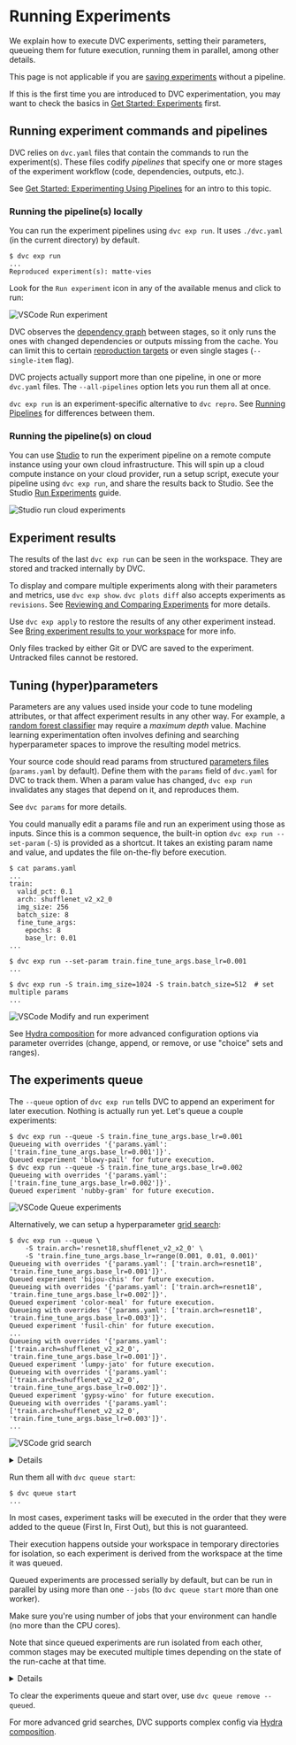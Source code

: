 # Running Experiments

We explain how to execute DVC experiments, setting their parameters, queueing
them for future execution, running them in parallel, among other details.

<admon icon="book">

This page is not applicable if you are [saving experiments] without a pipeline.

If this is the first time you are introduced to DVC experimentation, you may
want to check the basics in [Get Started: Experiments] first.

[saving experiments]: /doc/user-guide/experiment-management#save-experiments
[get started: experiments]: /doc/start/experiments

</admon>

## Running experiment commands and pipelines

DVC relies on `dvc.yaml` files that contain the commands to run the
experiment(s). These files codify _pipelines_ that specify one or more
<abbr>stages</abbr> of the experiment workflow (code, <abbr>dependencies</abbr>,
<abbr>outputs</abbr>, etc.).

<admon icon="book">

See [Get Started: Experimenting Using Pipelines] for an intro to this topic.

[get started: experimenting using pipelines]:
  /doc/start/experiments/experiment-pipelines

</admon>

### Running the pipeline(s) locally

You can run the experiment <abbr>pipelines</abbr> using `dvc exp run`. It uses
`./dvc.yaml` (in the current directory) by default.

<toggle>

<tab title="DVC CLI">

```cli
$ dvc exp run
...
Reproduced experiment(s): matte-vies
```

</tab>

<tab title="VSCode Extension">

Look for the `Run experiment` icon in any of the available menus and click to
run:

![VSCode Run experiment](/img/vscode-run-exp.png)

</tab>

</toggle>

DVC observes the [dependency graph] between stages, so it only runs the ones
with changed dependencies or outputs missing from the <abbr>cache</abbr>. You
can limit this to certain [reproduction targets] or even single stages
(`--single-item` flag).

<abbr>DVC projects</abbr> actually support more than one pipeline, in one or
more `dvc.yaml` files. The `--all-pipelines` option lets you run them all at
once.

<admon icon="book">

`dvc exp run` is an experiment-specific alternative to `dvc repro`. See [Running
Pipelines] for differences between them.

</admon>

[reproduction targets]: /doc/command-reference/repro#options
[dependency graph]: /doc/user-guide/pipelines/defining-pipelines
[running pipelines]: /doc/user-guide/pipelines/running-pipelines

### Running the pipeline(s) on cloud

You can use [Studio] to run the experiment pipeline on a remote compute instance
using your own cloud infrastructure. This will spin up a cloud compute instance
on your cloud provider, run a setup script, execute your pipeline using
`dvc exp run`, and share the results back to Studio. See the Studio [Run
Experiments] guide.

![Studio run cloud experiments](/img/studio-run-cloud-experiments.gif)

[studio]: https://studio.iterative.ai
[run experiments]: /doc/studio/user-guide/experiments/run-experiments

## Experiment results

The results of the last `dvc exp run` can be seen in the <abbr>workspace</abbr>.
They are stored and tracked internally by DVC.

To display and compare multiple experiments along with their
<abbr>parameters</abbr> and <abbr>metrics</abbr>, use `dvc exp show`.
`dvc plots diff` also accepts experiments as `revisions`. See [Reviewing and
Comparing Experiments][reviewing] for more details.

Use `dvc exp apply` to restore the results of any other experiment instead. See
[Bring experiment results to your workspace][apply] for more info.

<admon type="warn">

Only files tracked by either Git or DVC are saved to the experiment. Untracked
files cannot be restored.

</admon>

[reviewing]: /doc/user-guide/experiment-management/comparing-experiments
[apply]:
  /doc/user-guide/experiment-management/comparing-experiments#bring-experiment-results-to-your-workspace

## Tuning (hyper)parameters

Parameters are any values used inside your code to tune modeling attributes, or
that affect experiment results in any other way. For example, a [random forest
classifier] may require a _maximum depth_ value. Machine learning
experimentation often involves defining and searching hyperparameter spaces to
improve the resulting model metrics.

Your source code should read params from structured [parameters files]
(`params.yaml` by default). Define them with the `params` field of `dvc.yaml`
for DVC to track them. When a param value has changed, `dvc exp run` invalidates
any stages that depend on it, and reproduces them.

<admon icon="book">

See `dvc params` for more details.

</admon>

You could manually edit a params file and run an experiment using those as
inputs. Since this is a common sequence, the built-in option
`dvc exp run --set-param` (`-S`) is provided as a shortcut. It takes an existing
param name and value, and updates the file on-the-fly before execution.

<toggle>

<tab title="DVC CLI">

```cli
$ cat params.yaml
...
train:
  valid_pct: 0.1
  arch: shufflenet_v2_x2_0
  img_size: 256
  batch_size: 8
  fine_tune_args:
    epochs: 8
    base_lr: 0.01
...

$ dvc exp run --set-param train.fine_tune_args.base_lr=0.001
...

$ dvc exp run -S train.img_size=1024 -S train.batch_size=512  # set multiple params
...
```

</tab>

<tab title="VSCode Extension">

![VSCode Modify and run experiment](/img/vscode-modify-and-run.gif)

</tab>

</toggle>

[random forest classifier]:
  https://medium.com/all-things-ai/in-depth-parameter-tuning-for-random-forest-d67bb7e920d
[parameters files]:
  /doc/user-guide/project-structure/dvcyaml-files#parameters-files

<admon icon="book">

See [Hydra composition](/doc/user-guide/experiment-management/hydra-composition)
for more advanced configuration options via parameter overrides (change, append,
or remove, or use "choice" sets and ranges).

</admon>

## The experiments queue

The `--queue` option of `dvc exp run` tells DVC to append an experiment for
later execution. Nothing is actually run yet. Let's queue a couple experiments:

<toggle>

<tab title="DVC CLI">

```cli
$ dvc exp run --queue -S train.fine_tune_args.base_lr=0.001
Queueing with overrides '{'params.yaml': ['train.fine_tune_args.base_lr=0.001']}'.
Queued experiment 'blowy-pail' for future execution.
$ dvc exp run --queue -S train.fine_tune_args.base_lr=0.002
Queueing with overrides '{'params.yaml': ['train.fine_tune_args.base_lr=0.002']}'.
Queued experiment 'nubby-gram' for future execution.
```

</tab>

<tab title="VSCode Extension">

![VSCode Queue experiments](/img/vscode-queue.gif)

</tab>

</toggle>

Alternatively, we can setup a hyperparameter [grid search]:

<toggle>

<tab title="DVC CLI">

```cli
$ dvc exp run --queue \
    -S train.arch='resnet18,shufflenet_v2_x2_0' \
    -S 'train.fine_tune_args.base_lr=range(0.001, 0.01, 0.001)'
Queueing with overrides '{'params.yaml': ['train.arch=resnet18', 'train.fine_tune_args.base_lr=0.001']}'.
Queued experiment 'bijou-chis' for future execution.
Queueing with overrides '{'params.yaml': ['train.arch=resnet18', 'train.fine_tune_args.base_lr=0.002']}'.
Queued experiment 'color-meal' for future execution.
Queueing with overrides '{'params.yaml': ['train.arch=resnet18', 'train.fine_tune_args.base_lr=0.003']}'.
Queued experiment 'fusil-chin' for future execution.
...
Queueing with overrides '{'params.yaml': ['train.arch=shufflenet_v2_x2_0', 'train.fine_tune_args.base_lr=0.001']}'.
Queued experiment 'lumpy-jato' for future execution.
Queueing with overrides '{'params.yaml': ['train.arch=shufflenet_v2_x2_0', 'train.fine_tune_args.base_lr=0.002']}'.
Queued experiment 'gypsy-wino' for future execution.
Queueing with overrides '{'params.yaml': ['train.arch=shufflenet_v2_x2_0', 'train.fine_tune_args.base_lr=0.003']}'.
...
```

</tab>

<tab title="VSCode Extension">

![VSCode grid search](/img/vscode-grid-search.gif)

</tab>

</toggle>

[grid search]:
  https://en.wikipedia.org/wiki/Hyperparameter_optimization#Grid_search

<details>

### How are experiments queued?

Queued experiments are managed using [dvc-task] and [Celery].

[dvc-task]: https://github.com/iterative/dvc-task
[celery]: https://docs.celeryq.dev/en/stable/index.html

</details>

Run them all with `dvc queue start`:

```cli
$ dvc queue start
...
```

<admon type="info">

In most cases, experiment tasks will be executed in the order that they were
added to the queue (First In, First Out), but this is not guaranteed.

</admon>

Their execution happens outside your <abbr>workspace</abbr> in temporary
directories for isolation, so each experiment is derived from the workspace at
the time it was queued.

Queued experiments are processed serially by default, but can be run in parallel
by using more than one `--jobs` (to `dvc queue start` more than one worker).

<admon type="warn">

Make sure you're using number of jobs that your environment can handle (no more
than the CPU cores).

Note that since queued experiments are run isolated from each other, common
stages may be executed multiple times depending on the state of the
<abbr>run-cache</abbr> at that time.

</admon>

<details>

### How are experiments isolated?

DVC creates a copy of the experiment's original workspace in `.dvc/tmp/exps/`
and runs it there. All workspaces share the single project <abbr>cache</abbr>,
however.

💡 To isolate any experiment (without queuing it), you can use the `--temp`
flag. This allows you to continue working while a long experiment runs, e.g.:

```cli
$ nohup dvc exp run --temp &
[1] 30473
nohup: ignoring input and appending output to 'nohup.out'
```

Note that Git-ignored files/dirs are excluded from queued/temp runs to avoid
committing unwanted files into Git (e.g. once successful experiments are
[persisted]). To include untracked files, stage them with `git add` first
(before `dvc exp run`) and `git reset` them afterwards.

[persisted]:
  /doc/user-guide/experiment-management/sharing-experiments#persist-experiment

</details>

<admon type="tip">

To clear the experiments queue and start over, use `dvc queue remove --queued`.

</admon>

<admon icon="book">

For more advanced grid searches, DVC supports complex config via [Hydra
composition].

[hydra composition]: /doc/user-guide/experiment-management/hydra-composition

</admon>
